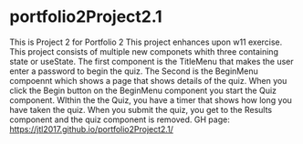 # portfolio2Project2.1
This is Project 2 for Portfolio 2
This project enhances upon w11 exercise. 
This project consists of multiple new componets whith three containing state or useState. The first component is the TitleMenu that makes the user enter a password to begin the quiz. The Second is the BeginMenu compoennt which shows a page that shows details of the quiz. When you click the Begin button on the BeginMenu component you start the Quiz component. WIthin the the Quiz, you have a timer that shows how long you have taken the quiz. When you submit the quiz, you get to the Results component and the quiz component is removed. 
GH page: https://jtl2017.github.io/portfolio2Project2.1/

